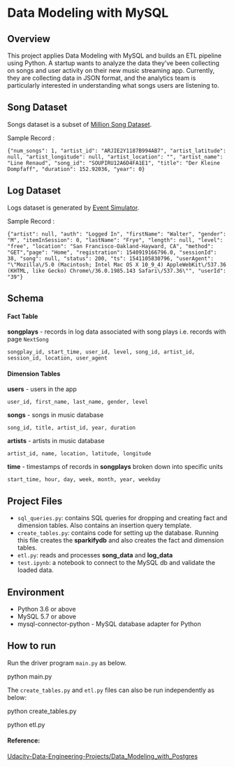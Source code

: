 # Data Modeling with MySQL

## Overview
This project applies Data Modeling with MySQL and builds an ETL pipeline using Python. A startup wants to analyze the data they've been collecting on songs and user activity on their new music streaming app. Currently, they are collecting data in JSON format, and the analytics team is particularly interested in understanding what songs users are listening to.

## **Song Dataset**
Songs dataset is a subset of [Million Song Dataset](http://millionsongdataset.com/).

Sample Record :
```
{"num_songs": 1, "artist_id": "ARJIE2Y1187B994AB7", "artist_latitude": null, "artist_longitude": null, "artist_location": "", "artist_name": "Line Renaud", "song_id": "SOUPIRU12A6D4FA1E1", "title": "Der Kleine Dompfaff", "duration": 152.92036, "year": 0}
```

## **Log Dataset**
Logs dataset is generated by [Event Simulator](https://github.com/Interana/eventsim).

Sample Record :
```
{"artist": null, "auth": "Logged In", "firstName": "Walter", "gender": "M", "itemInSession": 0, "lastName": "Frye", "length": null, "level": "free", "location": "San Francisco-Oakland-Hayward, CA", "method": "GET","page": "Home", "registration": 1540919166796.0, "sessionId": 38, "song": null, "status": 200, "ts": 1541105830796, "userAgent": "\"Mozilla\/5.0 (Macintosh; Intel Mac OS X 10_9_4) AppleWebKit\/537.36 (KHTML, like Gecko) Chrome\/36.0.1985.143 Safari\/537.36\"", "userId": "39"}
```


## Schema

#### Fact Table 
**songplays** - records in log data associated with song plays i.e. records with page `NextSong`

```
songplay_id, start_time, user_id, level, song_id, artist_id, session_id, location, user_agent
```

#### Dimension Tables
**users**  - users in the app
```
user_id, first_name, last_name, gender, level
```
**songs**  - songs in music database
```
song_id, title, artist_id, year, duration
```
**artists**  - artists in music database
```
artist_id, name, location, latitude, longitude
```
**time**  - timestamps of records in  **songplays**  broken down into specific units
```
start_time, hour, day, week, month, year, weekday
```

## Project Files

- `sql_queries.py`: contains SQL queries for dropping and creating fact and dimension tables. Also contains an insertion query template.
- `create_tables.py`: contains code for setting up the database. Running this file creates the **sparkifydb** and also creates the fact and dimension tables.
- `etl.py`: reads and processes **song_data** and **log_data**
- `test.ipynb`: a notebook to connect to the MySQL db and validate the loaded data.

## Environment 
- Python 3.6 or above
- MySQL 5.7 or above
- mysql-connector-python - MySQL database adapter for Python

## How to run

Run the driver program `main.py` as below.

python main.py


The `create_tables.py` and `etl.py` files can also be run independently as below:

python create_tables.py

python etl.py


#### Reference: 
[Udacity-Data-Engineering-Projects/Data_Modeling_with_Postgres](https://github.com/san089/Udacity-Data-Engineering-Projects/tree/master/Data_Modeling_with_Postgres)